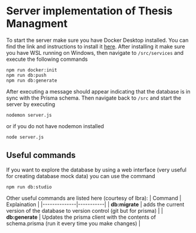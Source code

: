# Server implementation of Thesis Managment
To start the server make sure you have Docker Desktop installed. You can find the link and instructions to install it [here](https://www.docker.com/products/docker-desktop/). After installing it make sure you have WSL running on Windows, then navigate to <code>/src/services</code> and execute the following commands
```
npm run docker:init
npm run db:push
npm run db:generate
```

After executing a message should appear indicating that the database is in sync with the Prisma schema. Then navigate back to  <code>/src</code> and start the server by executing
```
nodemon server.js
```
or if you do not have nodemon installed
```
node server.js
```



## Useful commands
If you want to explore the database by using a web interface (very useful for creating database mock data) you can use the command
```
npm run db:studio
```
Other useful commands are listed here (courtesy of Ibra):
| Command         | Explaination     |
|--------------|-----------|
| **db:migrate** | adds the current version of the database to version control (git but for prisma)      | 
| **db:generate**    |  Updates the prisma client with the contents of schema.prisma (run it every time you make changes)    | 
